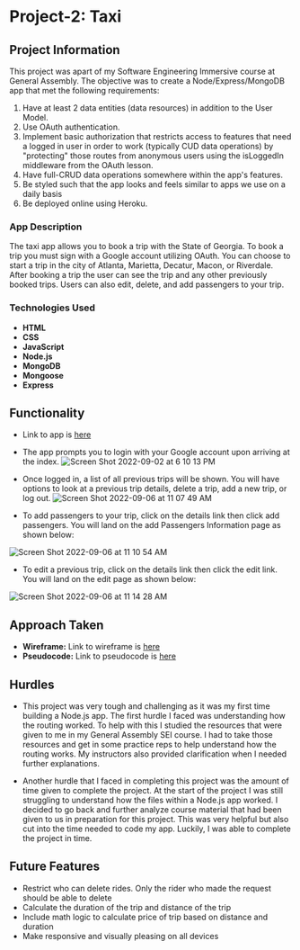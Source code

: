 # Project-2: Taxi 

## Project Information
This project was apart of my Software Engineering Immersive course at General Assembly. The objective was to create a Node/Express/MongoDB app that met the following requirements:

 1. Have at least 2 data entities (data resources) in addition to the User Model.
 2. Use OAuth authentication.
 3. Implement basic authorization that restricts access to features that need a logged in user in order to work (typically CUD data operations) by   "protecting" those routes from anonymous users using the isLoggedIn middleware from the OAuth lesson.
 4. Have full-CRUD data operations somewhere within the app's features. 
 5. Be styled such that the app looks and feels similar to apps we use on a daily basis
 6. Be deployed online using Heroku.

### App Description

The taxi app allows you to book a trip with the State of Georgia. To book a trip you must sign with a Google account utilizing OAuth. You can choose to start a trip in the city of Atlanta, Marietta, Decatur, Macon, or Riverdale. After booking a trip the user can see the trip and any other previously booked trips. Users can also edit, delete, and add passengers to your trip. 

### Technologies Used

 - **HTML** 
 - **CSS** 
 - **JavaScript** 
 - **Node.js** 
 - **MongoDB** 
 - **Mongoose** 
 - **Express** 
 
## Functionality
 - Link to app is [here](https://goober.onrender.com/)
 - The app prompts you to login with your Google account upon arriving at the index.
![Screen Shot 2022-09-02 at 6 10 13 PM](https://user-images.githubusercontent.com/59453943/188669912-1cf9b54a-eaf4-4ed8-bb65-637d82ecf0c6.png)
 
 - Once logged in, a list of all previous trips will be shown. You will have options to look at a previous trip details, delete a trip, add a new trip, or log out. 
![Screen Shot 2022-09-06 at 11 07 49 AM](https://user-images.githubusercontent.com/59453943/188670676-ccfcc495-1cb1-48e2-a052-1b6e28cfaef0.png)

 - To add passengers to your trip, click on the details link then click add passengers. You will land on the add Passengers Information page as shown below:
 
![Screen Shot 2022-09-06 at 11 10 54 AM](https://user-images.githubusercontent.com/59453943/188671419-8a96331a-325c-48f8-a019-5f506dc87243.png)

 - To edit a previous trip, click on the details link then click the edit link. You will land on the edit page as shown below: 
 
 ![Screen Shot 2022-09-06 at 11 14 28 AM](https://user-images.githubusercontent.com/59453943/188672070-1d9ae1ac-9837-4226-8e36-f6f225ff346c.png)


## Approach Taken
- **Wireframe:** Link to wireframe is [here](https://whimsical.com/taxi-DnChYQDwWddTvt2TPjDdCL)
- **Pseudocode:** Link to pseudocode is [here](https://docs.google.com/document/d/1aQXExX0wlRJpEgANQmKDKum1VdPUWtDY0qm_taSgD6U/edit?usp=sharing)

## Hurdles
 - This project was very tough and challenging as it was my first time building a Node.js app. The first hurdle I faced was understanding how the routing worked. To help with this I studied the resources that were given to me in my General Assembly SEI course. I had to take those resources and get in some practice reps to help understand how the routing works. My instructors also provided clarification when I needed further explanations.
 
 - Another hurdle that I faced in completing this project was the amount of time given to complete the project. At the start of the project I was still struggling to understand how the files within a Node.js app worked. I decided to go back and further analyze course material that had been given to us in preparation for this project. This was very helpful but also cut into the time needed to code my app. Luckily, I was able to complete the project in time.
 
## Future Features
 - Restrict who can delete rides. Only the rider who made the request should be able to delete
 - Calculate the duration of the trip and distance of the trip
 - Include math logic to calculate price of trip based on distance and duration 
 - Make responsive and visually pleasing on all devices


